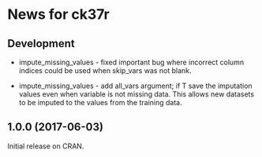 # News for ck37r

## Development

* impute_missing_values - fixed important bug where incorrect column indices could be used when skip_vars was not blank.

* impute_missing_values - add all_vars argument; if T save the imputation values
even when variable is not missing data. This allows new datasets to be imputed
to the values from the training data.

## 1.0.0 (2017-06-03)

Initial release on CRAN.
